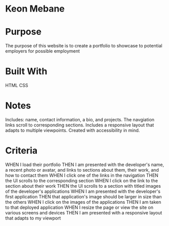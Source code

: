 # Keon Mebane
# Purpose
The purpose of this website is to create a portfolio to showcase to potential employers for possible employment

# Built With
HTML
CSS

# Notes
Includes: name, contact information, a bio, and projects.
The navgiation links scroll to corresponding sections.
Includes a responsive layout that adapts to multiple viewpoints.
Created with accessibility in mind.

# Criteria
WHEN I load their portfolio
THEN I am presented with the developer's name, a recent photo or avatar, and links to sections about them, their work, and how to contact them
WHEN I click one of the links in the navigation
THEN the UI scrolls to the corresponding section
WHEN I click on the link to the section about their work
THEN the UI scrolls to a section with titled images of the developer's applications
WHEN I am presented with the developer's first application
THEN that application's image should be larger in size than the others
WHEN I click on the images of the applications
THEN I am taken to that deployed application
WHEN I resize the page or view the site on various screens and devices
THEN I am presented with a responsive layout that adapts to my viewport
